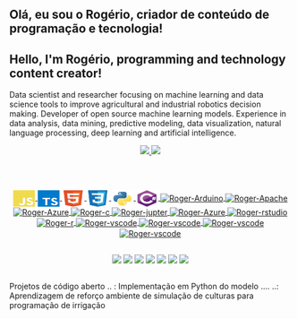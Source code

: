 ## Olá, eu sou o Rogério, criador de conteúdo de programação e tecnologia! 
## Hello, I'm Rogério, programming and technology content creator!
Data scientist and researcher focusing on machine learning and data science tools to improve agricultural and industrial robotics decision making. Developer of open source machine learning models. Experience in data analysis, data mining, predictive modeling, data visualization, natural language processing, deep learning and artificial intelligence.


<div align="center">
  <a href="https://github.com/rps-ifpr">
  <img height="180em" src="https://github-readme-stats.vercel.app/api?username=rps-ifpr&show_icons=true&theme=dracula&include_all_commits=true&count_private=true"/>
  <img height="180em" src="https://github-readme-stats.vercel.app/api/top-langs/?username=rps-ifpr&layout=compact&langs_count=7&theme=dracula"/>
</div>

 ##
 
<div style="display: inline_block"><br>
<p align="center">
  <img align="center" alt="Roger-Js" height="30" width="40" src="https://raw.githubusercontent.com/devicons/devicon/master/icons/javascript/javascript-plain.svg">
  <img align="center" alt="Roger-Ts" height="30" width="40" src="https://raw.githubusercontent.com/devicons/devicon/master/icons/typescript/typescript-plain.svg">
  <img align="center" alt="Roger-HTML" height="30" width="40" src="https://raw.githubusercontent.com/devicons/devicon/master/icons/html5/html5-original.svg">
  <img align="center" alt="Roger-CSS" height="30" width="40" src="https://raw.githubusercontent.com/devicons/devicon/master/icons/css3/css3-original.svg">
  <img align="center" alt="Roger-Python" height="30" width="40" src="https://raw.githubusercontent.com/devicons/devicon/master/icons/python/python-original.svg">
  <img align="center" alt="Roger-Csharp" height="30" width="40" src="https://raw.githubusercontent.com/devicons/devicon/master/icons/csharp/csharp-original.svg">
   <img align="center" alt="Roger-Arduino" height="30" width="40"src="https://cdn.jsdelivr.net/gh/devicons/devicon/icons/arduino/arduino-original-wordmark.svg">
   <img align="center" alt="Roger-Apache" height="30" width="40" src="https://cdn.jsdelivr.net/gh/devicons/devicon/icons/apache/apache-original-wordmark.svg">
   <img align="center" alt="Roger-Azure" height="30" width="40" src="https://cdn.jsdelivr.net/gh/devicons/devicon/icons/azure/azure-original.svg">
   <img align="center" alt="Roger-c" height="30" width="40" src="https://cdn.jsdelivr.net/gh/devicons/devicon/icons/c/c-original.svg" >              
   <img align="center" alt="Roger-jupter" height="30" width="40" src="https://cdn.jsdelivr.net/gh/devicons/devicon/icons/jupyter/jupyter-original-wordmark.svg">
   <img align="center" alt="Roger-Azure" height="30" width="40"src="https://cdn.jsdelivr.net/gh/devicons/devicon/icons/numpy/numpy-original-wordmark.svg">
   <img align="center" alt="Roger-rstudio" height="30" width="40" src="https://cdn.jsdelivr.net/gh/devicons/devicon/icons/rstudio/rstudio-original.svg" />       
   <img align="center" alt="Roger-r" height="30" width="40" src="https://cdn.jsdelivr.net/gh/devicons/devicon/icons/r/r-original.svg" />
   <img align="center" alt="Roger-vscode" height="30" width="40" src="https://cdn.jsdelivr.net/gh/devicons/devicon/icons/vscode/vscode-original.svg" />
   <img align="center" alt="Roger-vscode" height="30" width="40" src="https://cdn.jsdelivr.net/gh/devicons/devicon/icons/anaconda/anaconda-original.svg" />     
   <img align="center" alt="Roger-vscode" height="30" width="40" src="https://cdn.jsdelivr.net/gh/devicons/devicon/icons/pandas/pandas-original-wordmark.svg" />    
   <img align="center" alt="Roger-vscode" height="30" width="40" src="https://cdn.jsdelivr.net/gh/devicons/devicon/icons/django/django-plain.svg" />
</div>

 ##
 
<div> 
<p align="center">
  <a href="https://www.youtube.com/channel/UCvmN5GbOqgiMKo5oN6L-_aA" target="_blank"><img src="https://img.shields.io/badge/YouTube-FF0000?style=for-the-badge&logo=youtube&logoColor=white" target="_blank"></a>
  <a href="https://www.instagram.com/prof.rogerioifpr/" target="_blank"><img src="https://img.shields.io/badge/-Instagram-%23E4405F?style=for-the-badge&logo=instagram&logoColor=white" target="_blank"></a>
 	<a href="https://twitter.com/Rogerioifpr" target="_blank"><img src="https://img.shields.io/badge/Twitch-9146FF?style=for-the-badge&logo=twitch&logoColor=white" target="_blank"></a>
 <a href="https://discord.gg/roger_ifpr#8805" target="_blank"><img src="https://img.shields.io/badge/Discord-7289DA?style=for-the-badge&logo=discord&logoColor=white" target="_blank"></a> 
  <a href = "mailto:rogerio.dosantos@ifpr.edu.br"><img src="https://img.shields.io/badge/-Gmail-%23333?style=for-the-badge&logo=gmail&logoColor=white" target="_blank"></a>
  <a href="https://www.linkedin.com/in/rogerio-pereira-do-santos-3b108021a/" target="_blank"><img src="https://img.shields.io/badge/-LinkedIn-%230077B5?style=for-the-badge&logo=linkedin&logoColor=white" target="_blank"></a> 
  
  <a href="https://scholar.google.com.br/citations?user=Y7j9q7wAAAAJ&hl=pt-BR" target="_blank">
    <img src="https://img.shields.io/badge/Google%20Scholar-Google%20Scholar-orange" target="_blank"></a> 
  
   
</div>

 ##
 
<div>


Projetos de código aberto
.. : Implementação em Python do modelo ....
..: Aprendizagem de reforço ambiente de simulação de culturas para programação de irrigação
